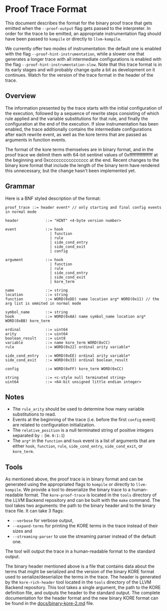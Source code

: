 # Proof Trace Format

This document describes the format for the binary proof trace that gets emitted
when the `--proof-output` flag gets passed to the interpreter. In order for the trace
to be emitted, an appropriate instrumentation flag should have been passed to `kompile`
or directly to `llvm-kompile`.

We currently offer two modes of instrumentation: the default one is enabled with the flag
`--proof-hint-instrumentation`, while a slower one that generates a longer trace with all
intermediate configurations is enabled with the flag `--proof-hint-instrumentation-slow`.
Note that this trace format is in its early stages and will probably change quite a bit as 
development on it continues. Watch for the version of the trace format in the header of
the trace.

## Overview

The information presented by the trace starts with the initial configuration of the execution,
followed by a sequence of rewrite steps consisting of which rule applied and the variable substitutions
for that rule, and finally the configuration at the end of the execution. If slow instrumentation
has been enabled, the trace additionally contains the intermediate configurations after each rewrite
event, as well as the kore terms that are passed as arguments in function events.

The format of the kore terms themselves are in binary format, and in the proof trace we delimit
them with 64-bit sentinel values of 0xffffffffffffffff at the beginning and 0xcccccccccccccccc
at the end. Recent changes to the binary kore format that include the length of the binary term
have rendered this unnecessary, but the change hasn't been implemented yet.

## Grammar

Here is a BNF styled description of the format:
```
proof_trace ::= header event* // only starting and final config events in normal mode

header            ::= "HINT" <4-byte version number>

event             ::= hook
                    | function
                    | rule
                    | side_cond_entry
                    | side_cond_exit
                    | config

argument          ::= hook
                    | function
                    | rule
                    | side_cond_entry
                    | side_cond_exit
                    | kore_term

name              ::= string
location          ::= string
function          ::= WORD(0xDD) name location arg* WORD(0x11) // the arg list is ommited in normal mode

symbol_name       ::= string
hook              ::= WORD(0xAA) name symbol_name location arg* WORD(0xBB) kore_term

ordinal           ::= uint64
arity             ::= uint64
boolean_result    ::= uint8
variable          ::= name kore_term WORD(0xCC)
rule              ::= WORD(0x22) ordinal arity variable*

side_cond_entry   ::= WORD(0xEE) ordinal arity variable*
side_cond_exit    ::= WORD(0x33) ordinal boolean_result

config            ::= WORD(0xFF) kore_term WORD(0xCC)

string            ::= <c-style null terminated string>
uint64            ::= <64-bit unsigned little endian integer>
```

## Notes

- The `rule_arity` should be used to determine how many variable substitutions
  to read.
- Events at the beginning of the trace (i.e. before the first `config` event)
  are related to configuration initialization.
- The `relative_position` is a null terminated string of positive integers
  separated by `:` (ie. `0:1:1`)
- The `arg*` in the `function` and `hook` event is a list of arguments that
  are either `hook`, `function`, `rule`, `side_cond_entry`, `side_cond_exit`, or `kore_term`.


## Tools

As mentioned above, the proof trace is in binary format and can be generated using the
appropriated flags to `kompile` or directly to `llvm-kompile`. We provide a tool to
deserialize the binary trace to a human-readable format. The `kore-proof-trace` is
located in the `tools` directory of the LLVM Backend repository and can be built with
the `make` command. The tool takes two arguments: the path to the binary header and to
the binary trace file. It can take 3 flags:
 - `--verbose` for verbose output,
 - `--expand-terms` for printing the KORE terms in the trace instead of their sizes and 
 - `--streaming-parser` to use the streaming parser instead of the default one.

The tool will output the trace in a human-readable format to the standard output.

The binary header mentioned above is a file that contains data about the terms that
might be serialized and the version of the binary KORE format used to
serialize/deserialize the terms in the trace. The header is generated by the
`kore-rich-header` tool located in the `tools` directory of the LLVM Backend repository.
This tool takes a single argument, the path to the KORE definition file, and outputs
the header to the standard output. The complete documentation for the header format and
the new binary KORE format can be found in the [docs/binary-kore-2.md](./binary-kore-2.md) file.
